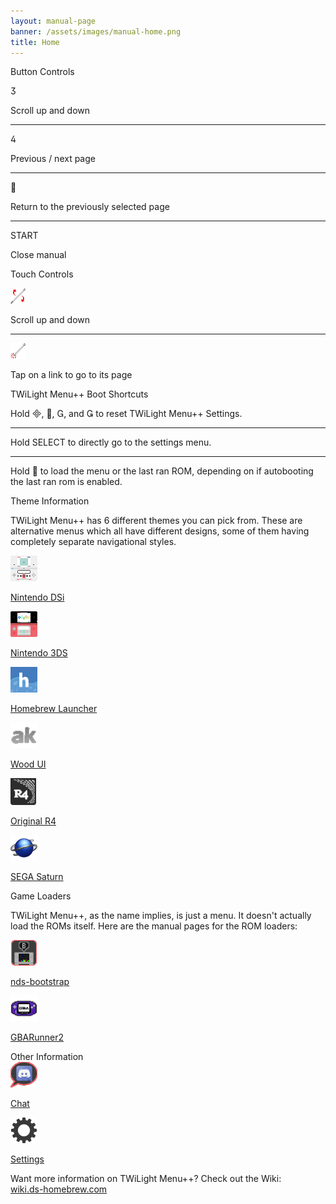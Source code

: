 ```yaml
---
layout: manual-page
banner: /assets/images/manual-home.png
title: Home
---
```


<div class="section-title">Button Controls</div>
<div class="section-body">
	<div class="button-action-group">
		<p class="button-action button">&#xE07D;</p>
		<p class="button-action-text">Scroll up and down</p>
	</div>
	<hr>
	<div class="button-action-group">
		<p class="button-action button">&#xE07E;</p>
		<p class="button-action-text">Previous / next page</p>
	</div>
	<hr>
	<div class="button-action-group">
		<p class="button-action button">&#xE001;</p>
		<p class="button-action-text">Return to the previously selected page</p>
	</div>
	<hr>
	<div class="button-action-group">
		<p class="button-action">START</p>
		<p class="button-action-text">Close manual</p>
	</div>
</div>

<div class="section-title">Touch Controls</div>
<div class="section-body">
	<div class="button-action-group">
		<p class="button-action"><img src="/assets/images/up-down.png" alt="Scroll up/down on the touch screen"></p>
		<p class="button-action-text">Scroll up and down</p>
	</div>
	<hr>
	<div class="button-action-group">
		<p class="button-action"><img src="/assets/images/tap.png" alt="Tap the touch screen"></p>
		<p class="button-action-text">Tap on a link to go to its page</p>
	</div>
</div>

<div class="section-title">TWiLight Menu++ Boot Shortcuts</div>
<div class="section-body">
	<p>
		Hold &#xE000;, &#xE001;, &#xE002;, and &#xE003; to reset TWiLight Menu++ Settings.
	</p>
	<hr>
	<p>
		Hold SELECT to directly go to the settings menu.
	</p>
	<hr>
	<p>
		Hold &#xE001; to load the menu or the last ran ROM, depending on if autobooting the last ran rom is enabled.
	</p>
</div>

<div class="section-title">Theme Information</div>
<div class="section-body">
	<p class="mb-2">TWiLight Menu++ has 6 different themes you can pick from. These are alternative menus which all have different designs, some of them having completely separate navigational styles.</p>
	<div class="grid-container-3">
		<div class="grid-item">
			<img src="/assets/images/dsicon.png">
			<p>
				<a href="theme1-dsi">Nintendo DSi</a>
			</p>
		</div>
		<div class="grid-item">
			<img src="/assets/images/3dsicon.png">
			<p>
				<a href="theme2-3ds">Nintendo 3DS</a>
			</p>
		</div>
		<div class="grid-item">
			<img src="/assets/images/hblicon.png">
			<p>
				<a href="theme6-hbl">Homebrew Launcher</a>
			</p>
		</div>
		<div class="grid-item">
			<img src="/assets/images/akicon.png">
			<p>
				<a href="theme4-acekard">Wood UI</a>
			</p>
		</div>
		<div class="grid-item">
			<img src="/assets/images/r4icon.png">
			<p>
				<a href="theme3-r4">Original R4</a>
			</p>
		</div>
		<div class="grid-item">
			<img src="/assets/images/saturn-logo.png">
			<p>
				<a href="theme5-saturn">SEGA Saturn</a>
			</p>
		</div>
	</div>
</div>

<div class="section-title">Game Loaders</div>
<div class="section-body">
	<p class="mb-2">TWiLight Menu++, as the name implies, is just a menu. It doesn't actually load the ROMs itself. Here are the manual pages for the ROM loaders:</p>
	<div class="grid-container-2">
		<div class="grid-item">
			<img src="/assets/images/ndsbicon.png">
			<p>
				<a href="nds-bootstrap">nds-bootstrap</a>
			</p>
		</div>
		<div class="grid-item">
			<img src="/assets/images/gbaicon.png">
			<p>
				<a href="gbarunner2">GBARunner2</a>
			</p>
		</div>
	</div>
</div>

<div class="section-title">Other Information</div>
<div class="section-body">
	<div class="grid-container-2 mb-2">
		<div class="grid-item">
			<img src="/assets/images/chaticon.png">
			<p>
				<a href="chat">Chat</a>
			</p>
		</div>
		<div class="grid-item">
			<img src="/assets/images/settingsicon.png">
			<p>
				<a href="settings">Settings</a>
			</p>
		</div>
	</div>
	<p>
		Want more information on TWiLight Menu++? Check out the Wiki:<br><a href="https://wiki.ds-homebrew.com">wiki.ds-homebrew.com</a>
	</p>
</div>
